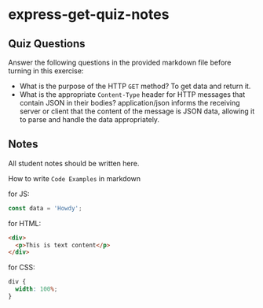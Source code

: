 # express-get-quiz-notes

## Quiz Questions

Answer the following questions in the provided markdown file before turning in this exercise:

- What is the purpose of the HTTP `GET` method?
  To get data and return it.
- What is the appropriate `Content-Type` header for HTTP messages that contain JSON in their bodies?
  application/json informs the receiving server or client that the content of the message is JSON data, allowing it to parse and handle the data appropriately.

## Notes

All student notes should be written here.

How to write `Code Examples` in markdown

for JS:

```javascript
const data = 'Howdy';
```

for HTML:

```html
<div>
  <p>This is text content</p>
</div>
```

for CSS:

```css
div {
  width: 100%;
}
```

